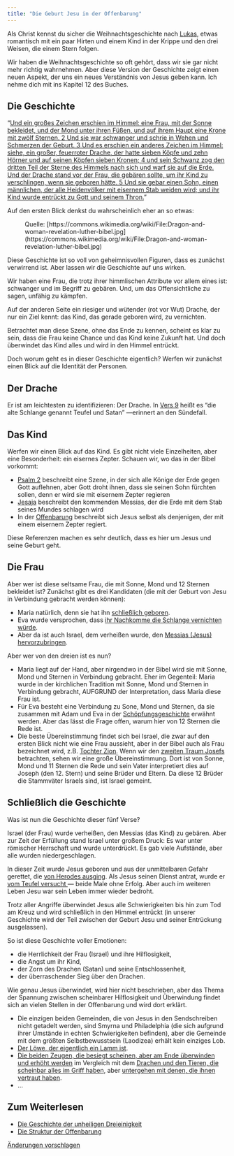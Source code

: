 ```yaml
---
title: "Die Geburt Jesu in der Offenbarung"
---
```



Als Christ kennst du sicher die Weihnachtsgeschichte nach [Lukas](https://www.bibleserver.com/SLT/Lukas2), etwas romantisch mit ein paar Hirten und einem Kind in der Krippe und den drei Weisen, die einem Stern folgen.

Wir haben die Weihnachtsgeschichte so oft gehört, dass wir sie gar nicht mehr richtig wahrnehmen. Aber diese Version der Geschichte zeigt einen neuen Aspekt, der uns ein neues Verständnis von Jesus geben kann. Ich nehme dich mit ins Kapitel 12 des Buches.


## Die Geschichte

<a name="a0eb"></a>
“[Und ein großes Zeichen erschien im Himmel: eine Frau, mit der Sonne bekleidet, und der Mond unter ihren Füßen, und auf ihrem Haupt eine Krone mit zwölf Sternen. 2 Und sie war schwanger und schrie in Wehen und Schmerzen der Geburt. 3 Und es erschien ein anderes Zeichen im Himmel: siehe, ein großer, feuerroter Drache, der hatte sieben Köpfe und zehn Hörner und auf seinen Köpfen sieben Kronen; 4 und sein Schwanz zog den dritten Teil der Sterne des Himmels nach sich und warf sie auf die Erde. Und der Drache stand vor der Frau, die gebären sollte, um ihr Kind zu verschlingen, wenn sie geboren hätte. 5 Und sie gebar einen Sohn, einen männlichen, der alle Heidenvölker mit eisernem Stab weiden wird; und ihr Kind wurde entrückt zu Gott und seinem Thron.](https://www.bibleserver.com/SLT/Offenbarung12%2C1-5)”

Auf den ersten Blick denkst du wahrscheinlich eher an so etwas:
<figure>
<figcaption>Quelle: [https://commons.wikimedia.org/wiki/File:Dragon-and-woman-revelation-luther-bibel.jpg](https://commons.wikimedia.org/wiki/File:Dragon-and-woman-revelation-luther-bibel.jpg)</figcaption></figure>
Diese Geschichte ist so voll von geheimnisvollen Figuren, dass es zunächst verwirrend ist. Aber lassen wir die Geschichte auf uns wirken.

Wir haben eine Frau, die trotz ihrer himmlischen Attribute vor allem eines ist: schwanger und im Begriff zu gebären. Und, um das Offensichtliche zu sagen, unfähig zu kämpfen.

Auf der anderen Seite ein riesiger und wütender (rot vor Wut) Drache, der nur ein Ziel kennt: das Kind, das gerade geboren wird, zu vernichten.

Betrachtet man diese Szene, ohne das Ende zu kennen, scheint es klar zu sein, dass die Frau keine Chance und das Kind keine Zukunft hat. Und doch überwindet das Kind alles und wird in den Himmel entrückt.

Doch worum geht es in dieser Geschichte eigentlich? Werfen wir zunächst einen Blick auf die Identität der Personen.


## Der Drache

<a name="b770"></a>
Er ist am leichtesten zu identifizieren: Der Drache. In [Vers 9](https://www.bibleserver.com/SLT/Offenbarung12%2C9) heißt es “die alte Schlange genannt Teufel und Satan” —erinnert an den Sündefall.


## Das Kind

<a name="a89c"></a>
Werfen wir einen Blick auf das Kind. Es gibt nicht viele Einzelheiten, aber eine Besonderheit: ein eisernes Zepter. Schauen wir, wo das in der Bibel vorkommt:

- [Psalm 2](https://www.bibleserver.com/SLT/Psalm2) beschreibt eine Szene, in der sich alle Könige der Erde gegen Gott auflehnen, aber Gott droht ihnen, dass sie seinen Sohn fürchten sollen, denn er wird sie mit eisernem Zepter regieren
- [Jesaja](https://www.bibleserver.com/SLT/Jesaja11%2C4) beschreibt den kommenden Messias, der die Erde mit dem Stab seines Mundes schlagen wird
- In der [Offenbarung](https://www.bibleserver.com/SLT/Offenbarung2%2C27) beschreibt sich Jesus selbst als denjenigen, der mit einem eisernem Zepter regiert.


Diese Referenzen machen es sehr deutlich, dass es hier um Jesus und seine Geburt geht.


## Die Frau

<a name="5a05"></a>
Aber wer ist diese seltsame Frau, die mit Sonne, Mond und 12 Sternen bekleidet ist? Zunächst gibt es drei Kandidaten (die mit der Geburt von Jesu in Verbindung gebracht werden können):

- Maria natürlich, denn sie hat ihn [schließlich geboren](https://www.bibleserver.com/SLT/Matth%C3%A4us1%2C18-24).
- Eva wurde versprochen, dass [ihr Nachkomme die Schlange vernichten würde](https://www.bibleserver.com/SLT/1.Mose3%2C15).
- Aber da ist auch Israel, dem verheißen wurde, den [Messias (Jesus) hervorzubringen](https://www.bibleserver.com/SLT/Jesaja66%2C7).


Aber wer von den dreien ist es nun?

- Maria liegt auf der Hand, aber nirgendwo in der Bibel wird sie mit Sonne, Mond und Sternen in Verbindung gebracht. Eher im Gegenteil: Maria wurde in der kirchlichen Tradition mit Sonne, Mond und Sternen in Verbindung gebracht, AUFGRUND der Interpretation, dass Maria diese Frau ist.
- Für Eva besteht eine Verbindung zu Sone, Mond und Sternen, da sie zusammen mit Adam und Eva in der [Schöpfungsgeschichte](https://www.bibleserver.com/SLT/1.Mose1) erwähnt werden. Aber das lässt die Frage offen, warum hier von 12 Sternen die Rede ist.
- Die beste Übereinstimmung findet sich bei Israel, die zwar auf den ersten Blick nicht wie eine Frau aussieht, aber in der Bibel auch als Frau bezeichnet wird, z.B. [Tochter Zion](https://www.bibleserver.com/SLT/Jesaja62%2C11). Wenn wir den [zweiten Traum Josefs](https://www.bibleserver.com/SLT/1.Mose37%2C9-10) betrachten, sehen wir eine große Übereinstimmung. Dort ist von Sonne, Mond und 11 Sternen die Rede und sein Vater interpretiert dies auf Joseph (den 12. Stern) und seine Brüder und Eltern. Da diese 12 Brüder die Stammväter Israels sind, ist Israel gemeint.



## Schließlich die Geschichte

<a name="fb36"></a>
Was ist nun die Geschichte dieser fünf Verse?

Israel (der Frau) wurde verheißen, den Messias (das Kind) zu gebären. Aber zur Zeit der Erfüllung stand Israel unter großem Druck: Es war unter römischer Herrschaft und wurde unterdrückt. Es gab viele Aufstände, aber alle wurden niedergeschlagen.

In dieser Zeit wurde Jesus geboren und aus der unmittelbaren Gefahr gerettet, die [von Herodes ausging](https://www.bibleserver.com/SLT/Matth%C3%A4us2). Als Jesus seinen Dienst antrat, wurde er[ vom Teufel versucht ](https://www.bibleserver.com/SLT/Matth%C3%A4us4%2C1-11)— beide Male ohne Erfolg. Aber auch im weiteren Leben Jesu war sein Leben immer wieder bedroht.

Trotz aller Angriffe überwindet Jesus alle Schwierigkeiten bis hin zum Tod am Kreuz und wird schließlich in den Himmel entrückt (in unserer Geschichte wird der Teil zwischen der Geburt Jesu und seiner Entrückung ausgelassen).

So ist diese Geschichte voller Emotionen:

- die Herrlichkeit der Frau (Israel) und ihre Hilflosigkeit,
- die Angst um ihr Kind,
- der Zorn des Drachen (Satan) und seine Entschlossenheit,
- der überraschender Sieg über den Drachen.


Wie genau Jesus überwindet, wird hier nicht beschrieben, aber das Thema der Spannung zwischen scheinbarer Hilflosigkeit und Überwindung findet sich an vielen Stellen in der Offenbarung und wird dort erklärt.

- Die einzigen beiden Gemeinden, die von Jesus in den Sendschreiben nicht getadelt werden, sind Smyrna und Philadelphia (die sich aufgrund ihrer Umstände in echten Schwierigkeiten befinden), aber die Gemeinde mit dem größten Selbstbewusstsein (Laodizea) erhält kein einziges Lob.
- [Der Löwe, der eigentlich ein Lamm ist](https://www.bibleserver.com/SLT/Offenbarung5%2C5-6).
- [Die beiden Zeugen, die besiegt scheinen, aber am Ende überwinden und erhöht werden](https://www.bibleserver.com/SLT/Offenbarung11%2C7-12) im Vergleich mit dem [Drachen und den Tieren, die scheinbar alles im Griff haben](https://www.bibleserver.com/SLT/Offenbarung13), aber [untergehen mit denen, die ihnen vertraut haben](https://www.bibleserver.com/SLT/Offenbarung14%2C6-13).
- …



## Zum Weiterlesen

<a name="fe9e"></a>
- [Die Geschichte der unheiligen Dreieinigkeit](../../../content/beasts/expl/the-nature-of-the-beast-in-the-book-of-revelation)
- [Die Struktur der Offenbarung](../../../background/structure/expl/the-structure-of-the-book-of-revelation)




[Änderungen vorschlagen](https://github.com/revelation-today/revelation-today/blob/main/exampleSite/content/docs/content/jesus/expl/a-different-christmas-story.de.md)
